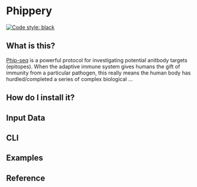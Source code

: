 # Phippery

[![Code style: black](https://img.shields.io/badge/code%20style-black-000000.svg)](https://github.com/psf/black)

## What is this?

[Phip-seq](file:///C:/Users/Jared/AppData/Local/Temp/Mohan%20et%20al.%202018%20-%20PhIP-Seq%20characterization%20of%20serum%20antibodies%20using%20oligonucleotide-encoded%20peptidomes.pdf)
is a powerful protocol for investigating potential anitbody targets
(epitopes). When the adaptive immune system gives humans the gift of immunity from
a particular pathogen, this really means the human body has hurdled/completed a series
of complex biological ...

## How do I install it?

## Input Data

## CLI

## Examples

## Reference
